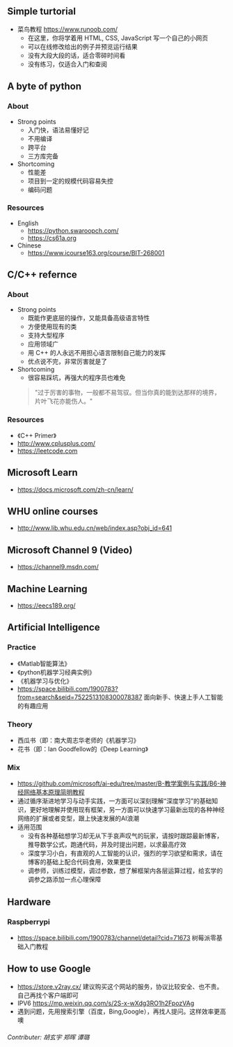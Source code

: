 
## Simple turtorial
   - 菜鸟教程 https://www.runoob.com/
      - 在这里，你将学着用 HTML, CSS, JavaScript 写一个自己的小网页
      - 可以在线修改给出的例子并预览运行结果
      - 没有大段大段的话，适合零碎时间看
      - 没有练习，仅适合入门和查阅

## A byte of python
### About
   - Strong points
      - 入门快，语法易懂好记
      - 不用编译
      - 跨平台
      - 三方库完备
   - Shortcoming
      - 性能差
      - 项目到一定的规模代码容易失控
      - 编码问题
### Resources
   - English
      - https://python.swaroopch.com/
      - https://cs61a.org
   - Chinese
      - https://www.icourse163.org/course/BIT-268001
## C/C++ refernce
### About
   - Strong points
      - 既能作更底层的操作，又能具备高级语言特性
      - 方便使用现有的类
      - 支持大型程序
      - 应用领域广
      - 用 C++ 的人永远不用担心语言限制自己能力的发挥
      - 优点说不完，非常厉害就是了
   - Shortcoming
      - 很容易踩坑，再强大的程序员也难免
      > "过于厉害的事物，一般都不易驾驭。但当你真的能到达那样的境界，片叶飞花亦能伤人。"
### Resources
   - 《C++ Primer》
   - http://www.cplusplus.com/
   - https://leetcode.com

## Microsoft Learn
   - https://docs.microsoft.com/zh-cn/learn/

## WHU online courses
   - http://www.lib.whu.edu.cn/web/index.asp?obj_id=641

## Microsoft Channel 9 (Video)
   - https://channel9.msdn.com/

## Machine Learning
   - https://eecs189.org/

## Artificial Intelligence
### Practice 
   - 《Matlab智能算法》
   - 《python机器学习经典实例》
   - 《机器学习与优化》
   - https://space.bilibili.com/1900783?from=search&seid=7522513108300078387 面向新手、快速上手人工智能的有趣应用
### Theory
   - 西瓜书（即：南大周志华老师的《机器学习》
   - 花书（即：lan Goodfellow的《Deep Learning》
### Mix
   - https://github.com/microsoft/ai-edu/tree/master/B-教学案例与实践/B6-神经网络基本原理简明教程
   - 通过循序渐进地学习与动手实践，一方面可以深刻理解“深度学习”的基础知识，更好地理解并使用现有框架，另一方面可以快速学习最新出现的各种神经网络的扩展或者变型，跟上快速发展的AI浪潮
   - 适用范围
      - 没有各种基础想学习却无从下手哀声叹气的玩家，请按时跟踪最新博客，推导数学公式，跑通代码，并及时提出问题，以求最高疗效
      - 深度学习小白，有直观的人工智能的认识，强烈的学习欲望和需求，请在博客的基础上配合代码食用，效果更佳
      - 调参师，训练过模型，调过参数，想了解框架内各层运算过程，给玄学的调参之路添加一点心理保障
## Hardware
### Raspberrypi
   - https://space.bilibili.com/1900783/channel/detail?cid=71673 树莓派零基础入门教程
## How to use Google
   - https://store.v2ray.cx/ 建议购买这个网站的服务，协议比较安全、也不贵。自己再找个客户端即可
   - IPV6 https://mp.weixin.qq.com/s/2S-x-wXdg3RO1h2FpozVAg
   - 遇到问题，先用搜索引擎（百度，Bing,Google），再找人提问。这样效率更高噢
###### _Contributer: 胡玄宇 郑晖 谭璐_      
      



